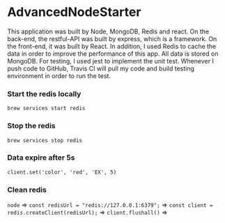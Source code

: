 # AdvancedNodeStarter
This application was built by Node, MongoDB, Redis and react. On the back-end, the restful-API was built by express,  which is a  framework. On the front-end, it was built by React. In addition, I used Redis to cache the data in order to improve the performance of this app. All data is stored on MongoDB. For testing, I used jest to implement the unit test. Whenever I push code to GitHub, Travis CI will pull my code and build testing environment in order to run the test.

### Start the redis locally
`brew services start redis`

### Stop the redis
`brew services stop redis`

### Data expire after 5s
`client.set('color', 'red', 'EX', 5)`

### Clean redis
`node` =>
`const redisUrl = "redis://127.0.0.1:6379";` => 
`const client = redis.createClient(redisUrl);` => 
`client.flushall()` =>
